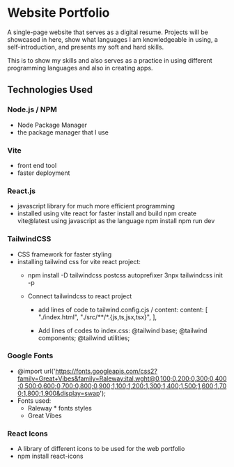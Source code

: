 # Website Portfolio

A single-page website that serves as a digital resume. Projects will be showcased in here, 
show what languages I am knowledgeable in using, a self-introduction, and presents 
my soft and hard skills.

This is to show my skills and also serves as a practice in using
different programming languages and also in creating apps.

## Technologies Used

### Node.js / NPM
  - Node Package Manager
  - the package manager that I use
### Vite 
  - front end tool
  - faster deployment
### React.js
  - javascript library for much more efficient programming
  - installed using vite react for faster install and build
      npm create vite@latest
      using javascript as the language
      npm install
      npm run dev
### TailwindCSS
  - CSS framework for faster styling
  - installing tailwind css for vite react project:
    - npm install -D tailwindcss postcss autoprefixer
      3npx tailwindcss init -p
  
    - Connect tailwindcss to react project
      * add lines of code to tailwind.config.cjs / content:
        content: [
          "./index.html",
          "./src/**/*.{js,ts,jsx,tsx}",
        ],
  
      * Add lines of codes to index.css:
      @tailwind base;
      @tailwind components;
      @tailwind utilities;
  
### Google Fonts
  - @import url('https://fonts.googleapis.com/css2?family=Great+Vibes&family=Raleway:ital,wght@0,100;0,200;0,300;0,400;0,500;0,600;0,700;0,800;0,900;1,100;1,200;1,300;1,400;1,500;1,600;1,700;1,800;1,900&display=swap');
  - Fonts used:
    * Raleway * fonts styles
    * Great Vibes 
### React Icons
  - A library of different icons to be used for the web portfolio
  - npm install react-icons
    